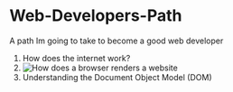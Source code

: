 # Web-Developers-Path
A path Im going to take to become a good web developer


1. How does the internet work?
2. ![How does a browser renders a website](https://www.youtube.com/watch?v=SmE4OwHztCc)
3. Understanding the Document Object Model (DOM)

